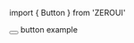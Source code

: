 
import { Button } from 'ZEROUI'

<div>
    <Button></Button>
    <span>button example</span>
</div>



